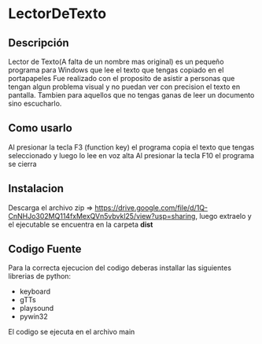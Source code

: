 # LectorDeTexto
## Descripción
Lector de Texto(A falta de un nombre mas original) es un pequeño programa para Windows que lee el texto que tengas copiado en el portapapeles
Fue realizado con el proposito de asistir a personas que tengan algun problema visual y no puedan ver con precision el texto en pantalla. 
Tambien para aquellos que no tengas ganas de leer un documento sino escucharlo.

## Como usarlo
Al presionar la tecla F3 (function key) el programa copia el texto que tengas seleccionado y luego lo lee en voz alta
Al presionar la tecla F10 el programa se cierra

## Instalacion
Descarga el archivo zip => https://drive.google.com/file/d/1Q-CnNHJo302MQ114fxMexQVn5vbvkl25/view?usp=sharing, 
luego extraelo y el ejecutable se encuentra en la carpeta **dist**


## Codigo Fuente
Para la correcta ejecucion del codigo deberas installar las siguientes librerias de python:
 * keyboard
 * gTTs
 * playsound
 * pywin32
>
El codigo se ejecuta en el archivo main

